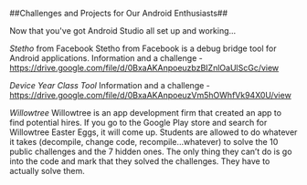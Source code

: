 ##Challenges and Projects for Our Android Enthusiasts##

Now that you've got Android Studio all set up and working...

*Stetho* from Facebook
Stetho from Facebook is a debug bridge tool for Android applications.  Information and a challenge -  https://drive.google.com/file/d/0BxaAKAnpoeuzbzBIZnlOaUlScGc/view

*Device Year Class Tool*
Information and a challenge - https://drive.google.com/file/d/0BxaAKAnpoeuzVm5hOWhfVk94X0U/view

*Willowtree* 
Willowtree is an app development firm that created an app to find potential hires.  If you go to the Google Play store and search for Willowtree Easter Eggs, it will come up.  Students are allowed to do whatever it takes (decompile, change code, recompile…whatever) to solve the 10 public challenges and the 7 hidden ones.  The only thing they can’t do is go into the code and mark that they solved the challenges.  They have to actually solve them.


